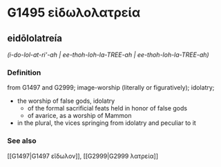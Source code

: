 # G1495 εἰδωλολατρεία

## eidōlolatreía

_(i-do-lol-at-ri'-ah | ee-thoh-loh-la-TREE-ah | ee-thoh-loh-la-TREE-ah)_

### Definition

from G1497 and G2999; image-worship (literally or figuratively); idolatry; 

- the worship of false gods, idolatry
  - of the formal sacrificial feats held in honor of false gods
  - of avarice, as a worship of Mammon
- in the plural, the vices springing from idolatry and peculiar to it

### See also

[[G1497|G1497 εἴδωλον]], [[G2999|G2999 λατρεία]]
